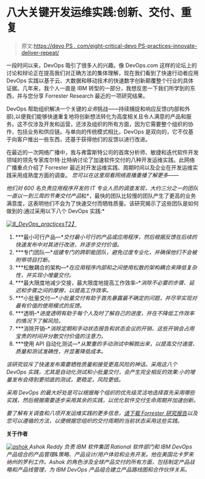 # 八大关键开发运维实践:创新、交付、重复

> 原文:[https://devo PS . com/eight-critical-devo PS-practices-innovate-deliver-repeat/](https://devops.com/eight-critical-devops-practices-innovate-deliver-repeat/)

一段时间以来，DevOps 吸引了很多人的兴趣。像 DevOps.com 这样的论坛上的讨论和辩论正在提高我们对正确方法的集体理解，现在我们看到了快速行动者应用 DevOps 实践以基于云、大数据和移动技术的快速数字创新颠覆整个行业的具体证据。几年来，我个人一直是 IBM 转型的一部分，我想反思一下我们所学到的东西，并与您分享 Forrester Research 最近的一项研究结果。

DevOps 帮助组织解决一个关键的*业务*挑战——持续捕捉和响应反馈(内部和外部),以便我们能够快速重复地将创新想法转化为高度相关且令人满意的产品和服务。这不仅涉及开发和运营，还涉及组织的所有方面，因为它需要整个组织的协作，包括业务和供应链。与单向的传统模式相比，DevOps 是双向的，它不仅基于向客户推出一些东西，还基于获得他们的反馈以进行改进。

在最近的一次网络广播中，我与弗雷斯特公司的首席分析师、敏捷和迭代软件开发领域的领先专家库尔特·比特纳讨论了加速软件交付的八种开发运维实践。此网络广播重点介绍了 Forrester 最近对开发运维实践、周期时间以及企业在开发运维实践采用成熟度方面的调查。 *您可以在这里观看网络直播重播了解更多——*[](https://webinar.banktech.com/19079?keycode=CAA1AC)

*他们对 600 名负责应用程序开发的 IT 专业人员的调查发现，大约三分之一的团队一直以一到三周的节奏交付产品*和*，最快的团队比较慢的团队产生了更高的业务满意度，这表明他们不会为了快速交付而牺牲质量。该研究揭示了这些团队是如何做到的:通过采用以下八个 DevOps 实践:*

*[![8_DevOps_practices](../Images/74bdc6e48cf5dbea3d49192761712ef1.png)T2】](https://devops.com/wp-content/uploads/2014/10/8_DevOps_practices.jpg)*

1.  ***最小可行产品—**交付最小可行的产品或应用程序，然后根据反馈在后续的快速发布中对其进行改进，并逐步交付价值。*
2.  ***专门团队—**组建专门的跨职能团队，避免过度专业化，并确保他们不会被附带项目打断。*
3.  ***松散耦合的架构—**在应用程序内部和之间使用松散的架构耦合来降低复杂性，并实现小增量交付。*
4.  ***最大限度地减少交接，最大限度地提高工作效率–**消除不必要的步骤、延迟和步骤之间的摩擦，以提高工作效率。*
5.  ***小批量交付—**小批量交付有助于首先暴露最不确定的问题，并尽早实现对最有价值的使用模式的反馈。*
6.  ***透明–**进度透明有助于每个人及时了解自己的进度，并在不降低工作效率的情况下了解风险。*
7.  ***消除开销–**消除定期和手动状态报告和状态会议的开销，这些开销会占用宝贵的时间并分散交付价值的注意力。*
8.  ***使用 API 自动化测试—**从繁重的手动测试中解脱出来，以提高交付速度、质量和测试准确性，并显著降低成本。*

*该研究驳斥了快速发布需要牺牲质量和接受更高风险的神话。采用这八个 DevOps 实践，尤其是自动化测试和小批量交付，会产生完全相反的效果:小的增量发布会得到更彻底的测试，更稳定，风险更低。*

*采用 DevOps 的最大好处是可以根据每个组织的优先级灵活地选择首先采用哪些实践，然后根据需要逐步采用其余的实践，以优化软件交付生命周期并加速创新。*

*要了解有关调查和八项开发运维实践的更多信息，[请下载 Forrester 研究报告](https://www14.software.ibm.com/webapp/iwm/web/signup.do?source=swg-rtl-sd-ar&S_PKG=ov27813)以及您可以遵循的方法，以便根据您组织的交付周期的当前状态采用这些实践。*

**关于作者**

*[![ashok](../Images/29a9834ff315b8d9bd2e8b8321a7615d.png) ](https://devops.com/wp-content/uploads/2014/10/ashok.jpg) Ashok Reddy 负责 IBM 软件集团 Rational 软件部门和 IBM DevOps 产品组合的产品管理&策略、产品设计/用户体验和业务开发。他在美国北卡罗来纳州的罗利工作。Ashok 的角色涉及全球产品交付的所有方面，包括制定产品战略和产品线管理，为 IBM DevOps 产品组合建立产品路线图和合作伙伴关系。*